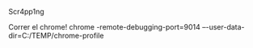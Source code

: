 Scr4pp1ng

Correr el chrome!
chrome -remote-debugging-port=9014 –-user-data-dir=C:/TEMP/chrome-profile